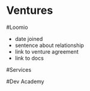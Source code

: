 # Ventures

#Loomio 
* date joined
* sentence about relationship
* link to venture agreement
* link to docs

#Services

#Dev Academy

